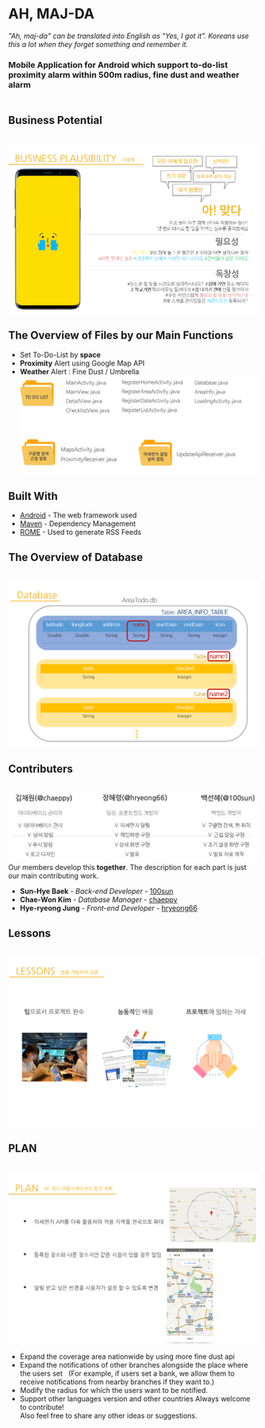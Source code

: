 # AH, MAJ-DA

*"Ah, maj-da" can be translated into English as "Yes, I got it". Koreans use this a lot when they forget something and remember it.*<br/>
### **Mobile Application for Android which support to-do-list proximity alarm within 500m radius, fine dust and weather alarm<br/><br/>** 

 
## Business Potential
<br/>![biz](biz.png)


## The Overview of Files by our Main Functions

* Set To-Do-List by **space**
* **Proximity** Alert using Google Map API
* **Weather** Alert : Fine Dust / Umbrella
<br/>![files](/images/files.png)


## Built With

* [Android](http://www.dropwizard.io/1.0.2/docs/) - The web framework used
* [Maven](https://maven.apache.org/) - Dependency Management
* [ROME](https://rometools.github.io/rome/) - Used to generate RSS Feeds

## The Overview of Database
<br/>![db](/images/db.png)


## Contributers

<br/>![members](/images/members.png)
Our members develop this **together**. The description for each part is just our main contributing work.
* **Sun-Hye Baek** - *Back-end Developer* - [100sun](https://github.com/100sun)
* **Chae-Won Kim** - *Database Manager* - [chaeppy](https://github.com/chaeppy)
* **Hye-ryeong Jung** - *Front-end Developer* - [hryeong66](https://github.com/hryeong66)


## Lessons

<br/>![lessons](/images/lessons.png)


## PLAN

<br/>![plan](/images/plan.png)
* Expand the coverage area nationwide by using more fine dust api
* Expand the notifications of other branches alongside the place where the users set
  (For example, if users set a bank, we allow them to receive notifications from nearby branches if they want to.)
* Modify the radius for which the users want to be notified.
* Support other languages version and other countries
Always welcome to contribute! <br/>
Also feel free to share any other ideas or suggestions. 

<!--
## License

This project is licensed under the MIT License - see the [LICENSE.md](LICENSE.md) file for details

## Contributers

Please read [CONTRIBUTING.md](https://gist.github.com/PurpleBooth/b24679402957c63ec426) for details on our code of conduct, and the process for submitting pull requests to us.

## Versioning

We use [SemVer](http://semver.org/) for versioning. For the versions available, see the [tags on this repository](https://github.com/your/project/tags). 

-->
